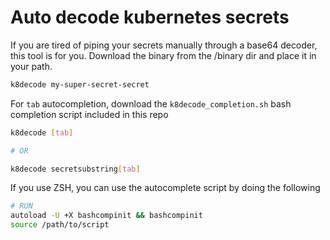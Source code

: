 # Auto decode kubernetes secrets 

If you are tired of piping your secrets manually through a base64 decoder, this tool is for you.
Download the binary from the /binary dir and place it in your path.

```bash
k8decode my-super-secret-secret
```

For `tab` autocompletion, download the `k8decode_completion.sh` bash completion script included in this repo

```bash
k8decode [tab]

# OR

k8decode secretsubstring[tab]
```

If you use ZSH, you can use the autocomplete script by doing the following

```bash
# RUN
autoload -U +X bashcompinit && bashcompinit
source /path/to/script
```
